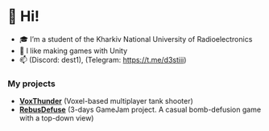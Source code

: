 
# 👋 Hi!

- 🎓 I’m a student of the Kharkiv National University of Radioelectronics
- 💞️ I like making games with Unity
- 📫 (Discord: dest1), (Telegram: https://t.me/d3stiii)

### My projects

- [**VoxThunder**](https://www.youtube.com/watch?v=rKOnZ9RLkac) (Voxel-based multiplayer tank shooter)
- [**RebusDefuse**](https://idub.itch.io/rebusdefus) (3-days GameJam project. A casual bomb-defusion game with a top-down view)
